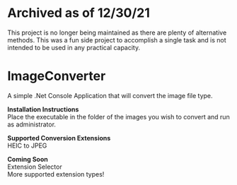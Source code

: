 # Archived as of 12/30/21
This project is no longer being maintained as there are plenty of alternative methods. This was a fun side project to accomplish a single task and is not intended to be used in any practical capacity.

# ImageConverter
A simple .Net Console Application that will convert the image file type.

**Installation Instructions**  
Place the executable in the folder of the images you wish to convert and run as administrator.

**Supported Conversion Extensions**  
HEIC to JPEG

**Coming Soon**  
Extension Selector  
More supported extension types!
